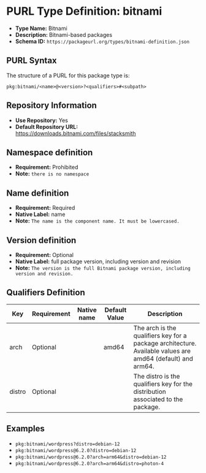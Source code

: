 <!--  NOTE: Auto-generated from the JSON PURL type definition.
Do not manually edit this file. Edit the JSON type definition instead. -->

# PURL Type Definition: bitnami

- **Type Name:** Bitnami
- **Description:** Bitnami-based packages
- **Schema ID:** `https://packageurl.org/types/bitnami-definition.json`

## PURL Syntax

The structure of a PURL for this package type is:

    pkg:bitnami/<name>@<version>?<qualifiers>#<subpath>

## Repository Information

- **Use Repository:** Yes
- **Default Repository URL:** https://downloads.bitnami.com/files/stacksmith

## Namespace definition

- **Requirement:** Prohibited
- **Note:** `there is no namespace`

## Name definition

- **Requirement:** Required
- **Native Label:** name
- **Note:** `The name is the component name. It must be lowercased.`

## Version definition

- **Requirement:** Optional
- **Native Label:** full package version, including version and revision
- **Note:** `The version is the full Bitnami package version, including version and revision.`

## Qualifiers Definition

| Key  | Requirement | Native name | Default Value | Description |
|------|-------------|-------------|---------------|-------------|
| arch | Optional |  | amd64 | The arch is the qualifiers key for a package architecture. Available values are amd64 (default) and arm64. |
| distro | Optional |  |  | The distro is the qualifiers key for the distribution associated to the package. |

## Examples

- `pkg:bitnami/wordpress?distro=debian-12`
- `pkg:bitnami/wordpress@6.2.0?distro=debian-12`
- `pkg:bitnami/wordpress@6.2.0?arch=arm64&distro=debian-12`
- `pkg:bitnami/wordpress@6.2.0?arch=arm64&distro=photon-4`
